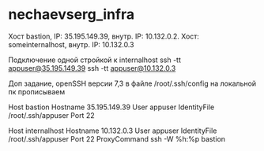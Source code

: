 # nechaevserg_infra
Хост bastion, IP: 35.195.149.39, внутр. IP: 10.132.0.2.
Хост: someinternalhost, внутр. IP: 10.132.0.3

Подключение одной стройкой к internalhost
ssh -tt appuser@35.195.149.39 ssh -tt appuser@10.132.0.3


Доп задание, openSSH версии 7,3 
в файле /root/.ssh/config на локальной пк прописываем

Host  bastion
        Hostname  35.195.149.39
        User appuser
        IdentityFile /root/.ssh/appuser
        Port 22

Host internalhost
        Hostname 10.132.0.3
        User appuser
        IdentityFile /root/.ssh/appuser
        Port 22
        ProxyCommand ssh -W %h:%p bastion
